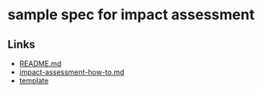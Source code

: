 # sample spec for impact assessment

## Links
- [README.md](./README.md)
- [impact-assessment-how-to.md](./impact-assessment-how-to.md)
- [template](./impact-assessment-template.md)

 

